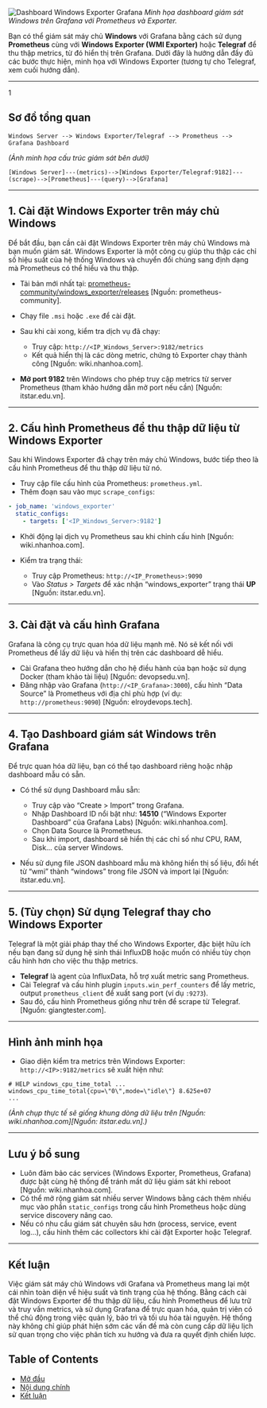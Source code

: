 ![Dashboard Windows Exporter Grafana](/tatic/images/2025/2025-09-13T13:29:57.374+07:00.jpg)
*Minh họa dashboard giám sát Windows trên Grafana với Prometheus và Exporter.*

Bạn có thể giám sát máy chủ **Windows** với Grafana bằng cách sử dụng **Prometheus** cùng với **Windows Exporter (WMI Exporter)** hoặc **Telegraf** để thu thập metrics, từ đó hiển thị trên Grafana. Dưới đây là hướng dẫn đầy đủ các bước thực hiện, minh họa với Windows Exporter (tương tự cho Telegraf, xem cuối hướng dẫn).

---
1
## Sơ đồ tổng quan


```
Windows Server --> Windows Exporter/Telegraf --> Prometheus --> Grafana Dashboard
```

*(Ảnh minh họa cấu trúc giám sát bên dưới)*


```
[Windows Server]---(metrics)-->[Windows Exporter/Telegraf:9182]---(scrape)-->[Prometheus]---(query)-->[Grafana]
```


---

## 1. Cài đặt **Windows Exporter** trên máy chủ Windows

Để bắt đầu, bạn cần cài đặt Windows Exporter trên máy chủ Windows mà bạn muốn giám sát. Windows Exporter là một công cụ giúp thu thập các chỉ số hiệu suất của hệ thống Windows và chuyển đổi chúng sang định dạng mà Prometheus có thể hiểu và thu thập.

- Tải bản mới nhất tại: [prometheus-community/windows_exporter/releases](https://github.com/prometheus-community/windows_exporter/releases) [Nguồn: prometheus-community].
- Chạy file `.msi` hoặc `.exe` để cài đặt.
- Sau khi cài xong, kiểm tra dịch vụ đã chạy:

    - Truy cập: `http://<IP_Windows_Server>:9182/metrics`
    - Kết quả hiển thị là các dòng metric, chứng tỏ Exporter chạy thành công [Nguồn: wiki.nhanhoa.com].

- **Mở port 9182** trên Windows cho phép truy cập metrics từ server Prometheus (tham khảo hướng dẫn mở port nếu cần) [Nguồn: itstar.edu.vn].

---

## 2. Cấu hình **Prometheus** để thu thập dữ liệu từ Windows Exporter

Sau khi Windows Exporter đã chạy trên máy chủ Windows, bước tiếp theo là cấu hình Prometheus để thu thập dữ liệu từ nó.

- Truy cập file cấu hình của Prometheus: `prometheus.yml`.
- Thêm đoạn sau vào mục `scrape_configs`:


```yaml
- job_name: 'windows_exporter'
  static_configs:
    - targets: ['<IP_Windows_Server>:9182']
```

- Khởi động lại dịch vụ Prometheus sau khi chỉnh cấu hình [Nguồn: wiki.nhanhoa.com].

- Kiểm tra trạng thái:
    - Truy cập Prometheus: `http://<IP_Prometheus>:9090`
    - Vào *Status > Targets* để xác nhận “windows_exporter” trạng thái **UP** [Nguồn: itstar.edu.vn].

---

## 3. Cài đặt và cấu hình **Grafana**

Grafana là công cụ trực quan hóa dữ liệu mạnh mẽ. Nó sẽ kết nối với Prometheus để lấy dữ liệu và hiển thị trên các dashboard dễ hiểu.

- Cài Grafana theo hướng dẫn cho hệ điều hành của bạn hoặc sử dụng Docker (tham khảo tài liệu) [Nguồn: devopsedu.vn].
- Đăng nhập vào Grafana (`http://<IP_Grafana>:3000`), cấu hình “Data Source” là Prometheus với địa chỉ phù hợp (ví dụ: `http://prometheus:9090`) [Nguồn: elroydevops.tech].

---

## 4. Tạo **Dashboard giám sát Windows** trên Grafana

Để trực quan hóa dữ liệu, bạn có thể tạo dashboard riêng hoặc nhập dashboard mẫu có sẵn.

- Có thể sử dụng Dashboard mẫu sẵn:
    - Truy cập vào “Create > Import” trong Grafana.
    - Nhập Dashboard ID nổi bật như: **14510** (“Windows Exporter Dashboard” của Grafana Labs) [Nguồn: wiki.nhanhoa.com].
    - Chọn Data Source là Prometheus.
    - Sau khi import, dashboard sẽ hiển thị các chỉ số như CPU, RAM, Disk... của server Windows.

- Nếu sử dụng file JSON dashboard mẫu mà không hiển thị số liệu, đổi hết từ “wmi” thành “windows” trong file JSON và import lại [Nguồn: itstar.edu.vn].

---

## 5. (Tùy chọn) Sử dụng **Telegraf** thay cho Windows Exporter

Telegraf là một giải pháp thay thế cho Windows Exporter, đặc biệt hữu ích nếu bạn đang sử dụng hệ sinh thái InfluxDB hoặc muốn có nhiều tùy chọn cấu hình hơn cho việc thu thập metrics.

- **Telegraf** là agent của InfluxData, hỗ trợ xuất metric sang Prometheus.
- Cài Telegraf và cấu hình plugin `inputs.win_perf_counters` để lấy metric, output `prometheus_client` để xuất sang port (ví dụ `:9273`).
- Sau đó, cấu hình Prometheus giống như trên để scrape từ Telegraf. [Nguồn: giangtester.com].

---

## Hình ảnh minh họa

- Giao diện kiểm tra metrics trên Windows Exporter:
    `http://<IP>:9182/metrics` sẽ xuất hiện như:


```
# HELP windows_cpu_time_total ...
windows_cpu_time_total{cpu=\"0\",mode=\"idle\"} 8.625e+07
...
```

*(Ảnh chụp thực tế sẽ giống khung dòng dữ liệu trên [Nguồn: wiki.nhanhoa.com][Nguồn: itstar.edu.vn].)*

---

## Lưu ý bổ sung
- Luôn đảm bảo các services (Windows Exporter, Prometheus, Grafana) được bật cùng hệ thống để tránh mất dữ liệu giám sát khi reboot [Nguồn: wiki.nhanhoa.com].
- Có thể mở rộng giám sát nhiều server Windows bằng cách thêm nhiều mục vào phần `static_configs` trong cấu hình Prometheus hoặc dùng service discovery nâng cao.
- Nếu có nhu cầu giám sát chuyên sâu hơn (process, service, event log...), cấu hình thêm các collectors khi cài đặt Exporter hoặc Telegraf.

---

## Kết luận

Việc giám sát máy chủ Windows với Grafana và Prometheus mang lại một cái nhìn toàn diện về hiệu suất và tình trạng của hệ thống. Bằng cách cài đặt Windows Exporter để thu thập dữ liệu, cấu hình Prometheus để lưu trữ và truy vấn metrics, và sử dụng Grafana để trực quan hóa, quản trị viên có thể chủ động trong việc quản lý, bảo trì và tối ưu hóa tài nguyên. Hệ thống này không chỉ giúp phát hiện sớm các vấn đề mà còn cung cấp dữ liệu lịch sử quan trọng cho việc phân tích xu hướng và đưa ra quyết định chiến lược.

## Table of Contents
- [Mở đầu](#mở-đầu)
- [Nội dung chính](#nội-dung-chính)
- [Kết luận](#kết-luận)